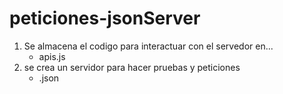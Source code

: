 # peticiones-jsonServer

1. Se almacena el codigo para interactuar con el servedor en...
    - apis.js
2. se crea un servidor para hacer pruebas y peticiones
    - .json 